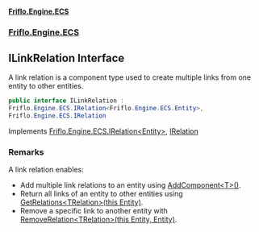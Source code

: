 #### [Friflo.Engine.ECS](index.md 'index')
### [Friflo.Engine.ECS](Friflo.Engine.ECS.md 'Friflo.Engine.ECS')

## ILinkRelation Interface

A link relation is a component type used to create multiple links from one entity to other entities.

```csharp
public interface ILinkRelation :
Friflo.Engine.ECS.IRelation<Friflo.Engine.ECS.Entity>,
Friflo.Engine.ECS.IRelation
```

Implements [Friflo.Engine.ECS.IRelation&lt;](IRelation_TKey_.md 'Friflo.Engine.ECS.IRelation<TKey>')[Entity](Entity.md 'Friflo.Engine.ECS.Entity')[&gt;](IRelation_TKey_.md 'Friflo.Engine.ECS.IRelation<TKey>'), [IRelation](IRelation.md 'Friflo.Engine.ECS.IRelation')

### Remarks
A link relation enables:
- Add multiple link relations to an entity using [AddComponent&lt;T&gt;()](Entity.AddComponent_T_().md 'Friflo.Engine.ECS.Entity.AddComponent<T>()').
- Return all links of an entity to other entities using [GetRelations&lt;TRelation&gt;(this Entity)](RelationExtensions.GetRelations_TRelation_(thisEntity).md 'Friflo.Engine.ECS.RelationExtensions.GetRelations<TRelation>(this Friflo.Engine.ECS.Entity)').
- Remove a specific link to another entity with [RemoveRelation&lt;TRelation&gt;(this Entity, Entity)](RelationExtensions.RemoveRelation_TRelation_(thisEntity,Entity).md 'Friflo.Engine.ECS.RelationExtensions.RemoveRelation<TRelation>(this Friflo.Engine.ECS.Entity, Friflo.Engine.ECS.Entity)').